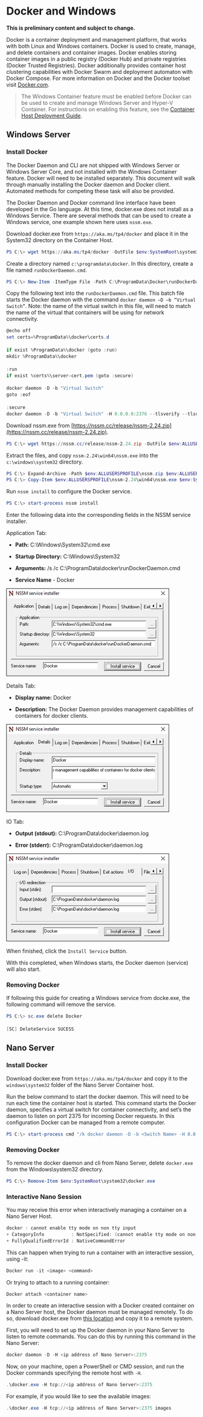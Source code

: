 # Docker and Windows

**This is preliminary content and subject to change.** 

Docker is a container deployment and management platform, that works with both Linux and Windows containers. Docker is used to create, manage, and delete containers and container images. Docker enables storing container images in a public registry (Docker Hub) and private registries (Docker Trusted Registries). Docker additionally provides container host clustering capabilities with Docker Swarm and deployment automaton with Docker Compose. For more information on Docker and the Docker toolset visit [Docker.com](https://www.docker.com/).

> The Windows Container feature must be enabled before Docker can be used to create and manage Windows Server and Hyper-V Container. For instructions on enabling this feature, see the [Container Host Deployment Guide](./docker_windows.md).

## Windows Server

### Install Docker <!--1-->

The Docker Daemon and CLI are not shipped with Windows Server or Windows Server Core, and not installed with the Windows Container feature. Docker will need to be installed separately. This document will walk through manually installing the Docker daemon and Docker client. Automated methods for competing these task will also be provided. 

The Docker Daemon and Docker command line interface have been developed in the Go language. At this time, docker.exe does not install as a Windows Service. There are several methods that can be used to create a Windows service, one example shown here uses `nssm.exe`. 

Download docker.exe from `https://aka.ms/tp4/docker` and place it in the System32 directory on the Container Host.

```powershell
PS C:\> wget https://aka.ms/tp4/docker -OutFile $env:SystemRoot\system32\docker.exe
```

Create a directory named `c:\programdata\docker`. In this directory, create a file named `runDockerDaemon.cmd`.

```powershell
PS C:\> New-Item -ItemType File -Path C:\ProgramData\Docker\runDockerDaemon.cmd -Force
```

Copy the following text into the `runDockerDaemon.cmd` file. This batch file starts the Docker daemon with the command `docker daemon –D –b “Virtual Switch”`. Note: the name of the virtual switch in this file, will need to match the name of the virtual that containers will be using for network connectivity.

```powershell
@echo off
set certs=%ProgramData%\docker\certs.d

if exist %ProgramData%\docker (goto :run)
mkdir %ProgramData%\docker

:run
if exist %certs%\server-cert.pem (goto :secure)

docker daemon -D -b "Virtual Switch"
goto :eof

:secure
docker daemon -D -b "Virtual Switch" -H 0.0.0.0:2376 --tlsverify --tlscacert=%certs%\ca.pem --tlscert=%certs%\server-cert.pem --tlskey=%certs%\server-key.pem
```
Download nssm.exe from [https://nssm.cc/release/nssm-2.24.zip](https://nssm.cc/release/nssm-2.24.zip).

```powershell
PS C:\> wget https://nssm.cc/release/nssm-2.24.zip -OutFile $env:ALLUSERSPROFILE\nssm.zip
```

Extract the files, and copy `nssm-2.24\win64\nssm.exe` into the `c:\windows\system32` directory.

```powershell
PS C:\> Expand-Archive -Path $env:ALLUSERSPROFILE\nssm.zip $env:ALLUSERSPROFILE
PS C:\> Copy-Item $env:ALLUSERSPROFILE\nssm-2.24\win64\nssm.exe $env:SystemRoot\system32
```
Run `nssm install` to configure the Docker service.

```powershell
PS C:\> start-process nssm install
```

Enter the following data into the corresponding fields in the NSSM service installer.

Application Tab:

- **Path:** C:\Windows\System32\cmd.exe

- **Startup Directory:** C:\Windows\System32

- **Arguments:** /s /c C:\ProgramData\docker\runDockerDaemon.cmd

- **Service Name** - Docker

![](media/nssm1.png)

Details Tab:

- **Display name:** Docker

- **Description:** The Docker Daemon provides management capabilities of containers for docker clients.


![](media/nssm2.png)

IO Tab:

- **Output (stdout):** C:\ProgramData\docker\daemon.log

- **Error (stderr):** C:\ProgramData\docker\daemon.log


![](media/nssm3.png)

When finished, click the `Install Service` button.

With this completed, when Windows starts, the Docker daemon (service) will also start.

### Removing Docker <!--1-->

If following this guide for creating a Windows service from docke.exe, the following command will remove the service.

```powershell
PS C:\> sc.exe delete Docker

[SC] DeleteService SUCESS
```

## Nano Server

### Install Docker <!--2-->

Download docker.exe from `https://aka.ms/tp4/docker` and copy it to the `windows\system32` folder of the Nano Server Container host.

Run the below command to start the docker daemon. This will need to be run each time the container host is started. This command starts the Docker daemon, specifies a virtual switch for container connectivity, and set’s the daemon to listen on port 2375 for incoming Docker requests. In this configuration Docker can be managed from a remote computer.

```powershell
PS C:\> start-process cmd "/k docker daemon -D -b <Switch Name> -H 0.0.0.0:2375”
```

### Removing Docker <!--2-->

To remove the docker daemon and cli from Nano Server, delete `docker.exe` from the Windows\system32 directory.

```powershell
PS C:\> Remove-Item $env:SystemRoot\system32\docker.exe
``` 

### Interactive Nano Session

You may receive this error when interactively managing a container on a Nano Server Host.

```powershell
docker : cannot enable tty mode on non tty input
+ CategoryInfo          : NotSpecified: (cannot enable tty mode on non tty input:String) [], RemoteException
+ FullyQualifiedErrorId : NativeCommandError 
```

This can happen when trying to run a container with an interactive session, using -it:

```powershell
Docker run -it <image> <command>
```
Or trying to attach to a running container:

```powershell
Docker attach <container name>
```

In order to create an interactive session with a Docker created container on a Nano Server host, the Docker daemon must be managed remotely. To do so, download docker.exe from [this location](https://aka.ms/ContainerTools) and copy it to a remote system.

First, you will need to set up the Docker daemon in your Nano Server to listen to remote commands. You can do this by running this command in the Nano Server:

```powershell
docker daemon -D -H <ip address of Nano Server>:2375
```

Now, on your machine, open a PowerShell or CMD session, and run the Docker commands specifying the remote host with `-H`.

```powershell
.\docker.exe -H tcp://<ip address of Nano Server>:2375
```

For example, if you would like to see the available images: 

```powershell
.\docker.exe -H tcp://<ip address of Nano Server>:2375 images
```